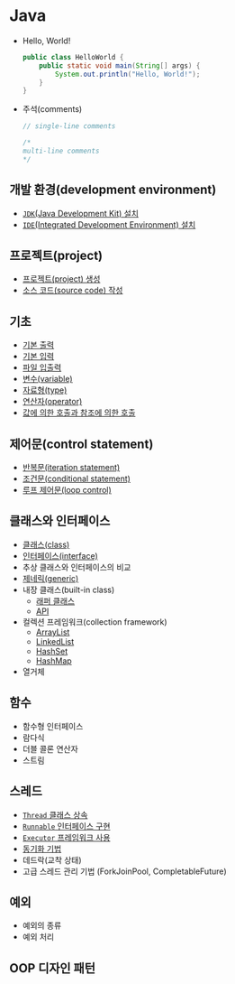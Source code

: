 # Java

- Hello, World!

  ```java
  public class HelloWorld {
      public static void main(String[] args) {
          System.out.println("Hello, World!");
      }
  }
  ```

- 주석(comments)

  ```java
  // single-line comments

  /*
  multi-line comments
  */
  ```

## 개발 환경(development environment)

- [`JDK`(Java Development Kit) 설치](./java/development_environment/jdk_setup.md)
- [`IDE`(Integrated Development Environment) 설치](./java/development_environment/ide_setup.md)

## 프로젝트(project)

- [프로젝트(project) 생성](./java/project/project_creation.md)
- [소스 코드(source code) 작성](./java/project/source_code_write.md)

## 기초

- [기본 출력](./java/basic/standard_out.md)
- [기본 입력](./java/basic/standard_in.md)
- [파일 입출력](./java/basic/file_io.md)
- [변수(variable)](./java/basic/variable.md)
- [자료형(type)](./java/basic/type.md)
- [연산자(operator)](./java/basic/operator.md)
- [값에 의한 호출과 참조에 의한 호출](./java/basic/call_by.md)

## 제어문(control statement)

- [반복문(iteration statement)](./java/statement/iteration.md)
- [조건문(conditional statement)](./java/statement/conditional.md)
- [루프 제어문(loop control)](./java/statement/loop_control.md)

## 클래스와 인터페이스

- [클래스(class)](./java/class.md)
- [인터페이스(interface)](./java/interface.md)
- 추상 클래스와 인터페이스의 비교
- [제네릭(generic)](./java/generic.md)
- 내장 클래스(built-in class)
  - [래퍼 클래스](./java/built_in_class/wrapper.md)
  - [API](./java/built_in_class/api.md)
- 컬렉션 프레임워크(collection framework)
  - [ArrayList](./java/collection_framework/arraylist.md)
  - [LinkedList](./java/collection_framework/linkedlist.md)
  - [HashSet](./java/collection_framework/hashset.md)
  - [HashMap](./java/collection_framework/hashmap.md)
- 열거체

## 함수

- 함수형 인터페이스
- 람다식
- 더블 콜론 연산자
- 스트림

## 스레드

- [`Thread` 클래스 상속](./java/thread/thread.md)
- [`Runnable` 인터페이스 구현](./java/thread/runnable.md)
- [`Executor` 프레임워크 사용](./java/thread/executor.md)
- [동기화 기법](./java/thread/synchronization.md)
- 데드락(교착 상태)
- 고급 스레드 관리 기법 (ForkJoinPool, CompletableFuture)

## 예외

- 예외의 종류
- 예외 처리

## OOP 디자인 패턴

<!-- TODO -->
